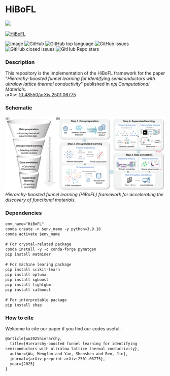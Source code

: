 # HiBoFL
<a href="https://github.com/mf-wu/HiBoFL" target="_blank"><img src="https://img.shields.io/badge/Github-document_classfication-red.svg"></a>

<a href="https://github.com/mf-wu/HiBoFL">
  <img alt="HiBoFL" src="https://img.shields.io/badge/Machine%20Learning-Lattice Thermal Conductivity-blue.svg">
</a> 

![image](https://img.shields.io/badge/Release-Ver1.0.0-blue.svg)
![GitHub](https://img.shields.io/github/license/mf-wu/HiBoFL?style=flat-square)
![GitHub top language](https://img.shields.io/github/languages/top/mf-wu/HiBoFL)
![GitHub issues](https://img.shields.io/github/issues-raw/mf-wu/HiBoFL?style=flat-square)
![GitHub closed issues](https://img.shields.io/github/issues-closed/mf-wu/HiBoFL?style=flat-square)
![GitHub Repo stars](https://img.shields.io/github/stars/mf-wu/HiBoFL?style=social) 

### Description
This repository is the implementation of the HiBoFL framework for the paper "*Hierarchy-boosted funnel learning for identifying semiconductors with ultralow lattice thermal conductivity*" published in *npj Computational Materials*.  
arXiv: [10.48550/arXiv.2501.06775](https://arxiv.org/abs/2501.06775)

### Schematic
![image](https://github.com/mf-wu/HiBoFL/blob/main/figure/Fig1.png)
*Hierarchy-boosted funnel learning (HiBoFL) framework for accelerating the discovery of functional materials.*

### Dependencies
```
env_name="HiBoFL"
conda create -n $env_name -y python=3.9.18
conda activate $env_name

# For crystal-related package
conda install -y -c conda-forge pymatgen
pip install matminer

# For machine learing package
pip install scikit-learn
pip install optuna
pip install xgboost
pip install lightgbm
pip install catboost

# For interpretable package
pip install shap
```

### How to cite
Welcome to cite our paper if you find our codes useful:
```
@article{wu2025hierarchy,
  title={Hierarchy-boosted funnel learning for identifying semiconductors with ultralow lattice thermal conductivity},
  author={Wu, Mengfan and Yan, Shenshen and Ren, Jie},
  journal={arXiv preprint arXiv:2501.06775},
  year={2025}
}
```
